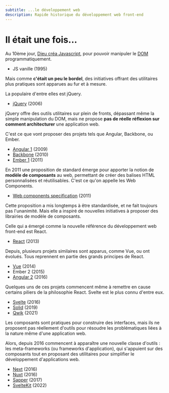 ```yaml
---
subtitle: ...le développement web
description: Rapide historique du développement web front-end
---
```


# Il était une fois...

Au 10ème jour, [Dieu créa Javascript](https://fr.wikipedia.org/wiki/Brendan_Eich), pour pouvoir
manipuler le [DOM](https://fr.wikipedia.org/wiki/Document_Object_Model) programmatiquement.

- JS vanille (1995)

Mais comme **c'était un peu le bordel**, des initiatives offrant des utilitaires plus pratiques sont
apparues au fur et à mesure.

La populaire d'entre elles est jQuery.

- [jQuery](https://jquery.com/) (2006)

jQuery offre des outils utilitaires sur plein de fronts, dépassant même la simple manipulation du
DOM, mais ne propose **pas de réelle réflexion sur comment architecturer** une application web.

C'est ce que vont proposer des projets tels que Angular, Backbone, ou Ember.

- [Angular 1](https://angularjs.org/) (2009)
- [Backbone](https://backbonejs.org/) (2010)
- [Ember 1](https://emberjs.com/) (2011)

En 2011 une proposition de standard émerge pour apporter la notion de **modèle de composants** au
web, permettant de créer des balises HTML personnalisées et réutilisables. C'est ce qu'on appelle
les Web Components.

- [Web components specification](https://fr.wikipedia.org/wiki/Composants_web) (2011)

Cette proposition a mis longtemps à être standardisée, et ne fait toujours pas l'unanimité. Mais
elle a inspiré de nouvelles initiatives à proposer des librairies de modèle de composants.

Celle qui a émergé comme la nouvelle référence du développement web front-end est React.

- [React](https://reactjs.org/) (2013)

Depuis, plusieurs projets similaires sont apparus, comme Vue, ou ont évolués. Tous reprennent en
partie des grands principes de React.

- [Vue](https://vuejs.org/) (2014)
- Ember 2 (2015)
- [Angular 2](https://angular.io/) (2016)

Quelques uns de ces projets commencent même à remettre en cause certains piliers de la philosophie
React. Svelte est le plus connu d'entre eux.

- [Svelte](https://svelte.dev/) (2016)
- [Solid](https://www.solidjs.com/) (2019)
- [Qwik](https://qwik.dev) (2021)

Les composants sont pratiques pour construire des interfaces, mais ils ne proposent pas réellement
d'outils pour résoudre les problématiques liées à la nature même d'une application web.

Alors, depuis 2016 commencent à apparaître une nouvelle classe d'outils : les meta-frameworks (ou
frameworks d'application), qui s'appuient sur des composants tout en proposant des utilitaires pour
simplifier le développement d'applications web.

- [Next](https://nextjs.org/) (2016)
- [Nuxt](https://v2.nuxt.com/) (2016)
- [Sapper](https://sapper.svelte.dev/) (2017)
- [SvelteKit](https://kit.svelte.dev/) (2022)
